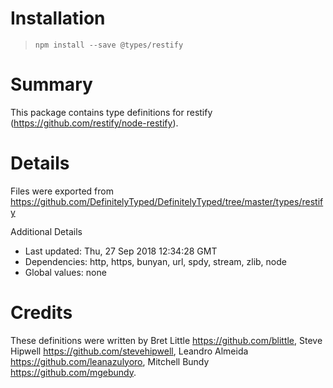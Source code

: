 # Installation
> `npm install --save @types/restify`

# Summary
This package contains type definitions for restify (https://github.com/restify/node-restify).

# Details
Files were exported from https://github.com/DefinitelyTyped/DefinitelyTyped/tree/master/types/restify

Additional Details
 * Last updated: Thu, 27 Sep 2018 12:34:28 GMT
 * Dependencies: http, https, bunyan, url, spdy, stream, zlib, node
 * Global values: none

# Credits
These definitions were written by Bret Little <https://github.com/blittle>, Steve Hipwell <https://github.com/stevehipwell>, Leandro Almeida <https://github.com/leanazulyoro>, Mitchell Bundy <https://github.com/mgebundy>.
